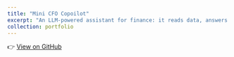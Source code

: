```yaml
---
title: "Mini CFO Copoilot"
excerpt: "An LLM-powered assistant for finance: it reads data, answers questions, generates charts, and exports results in PDF.<br/><img src='/images/port1.png' width=\"500\" height=\"300\">"
collection: portfolio
---
```


👉 [View on GitHub](https://github.com/cyzhang39/mini_CFO_copilot)

